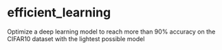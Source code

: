# efficient_learning
Optimize a deep learning model to reach more than 90% accuracy on the CIFAR10 dataset with the lightest possible model
